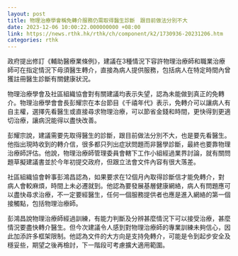 ```yaml
---
layout: post
title: 物理治療學會稱免轉介服務仍需取得醫生診斷　跟目前做法分別不大
date: 2023-12-06 10:00:22.000000000 +08:00
link: https://news.rthk.hk/rthk/ch/component/k2/1730936-20231206.htm
categories: rthk
---
```


政府提出修訂《輔助醫療業條例》，建議在3種情況下容許物理治療師和職業治療師可在指定情況下毋須醫生轉介，直接為病人提供服務，包括病人在特定時間內曾獲註冊醫生診斷有關健康狀況。

物理治療學會及社區組織協會對有關建議均表示失望，認為未能做到真正的免轉介。物理治療學會會長彭耀宗在本台節目《千禧年代》表示，免轉介可以讓病人有自主權，選擇先看醫生或直接尋求物理治療，可以節省金錢和時間，更快得到更適切治療，讓病況能得以盡快改善。

彭耀宗說，建議需要先取得醫生的診斷，跟目前做法分別不大，也是要先看醫生。他指出現時收到的轉介信，很多都只列出症狀問題而非醫學診斷，最終也要靠物理治療師評估。他說，物理治療師管理委員會轄下工作小組經過業界討論，就有關問題草擬建議書並於今年初提交政府，但跟立法會文件內容有很大落差。

社區組織協會幹事彭鴻昌認為，如果要求在12個月內取得診斷信才能免轉介，對病人會較麻煩，時間上未必遷就到。他認為要發展基層健康網絡，病人有問題應可以盡快尋求治療，不一定要經醫生，任何一個服務提供者也應是進入網絡的第一個接觸點，包括物理治療師。

彭鴻昌說物理治療師經過訓練，有能力判斷及分辨甚麼情況下可以接受治療，甚麼情況要盡快轉介醫生。但今次建議令人感到對物理治療師的專業訓練未夠信心，因此加添許多框架限制。他認為文件的大方向是支持免轉介，可能是令到起步安全及穩妥些，期望之後再檢討，下一階段可考慮擴大適用範圍。
